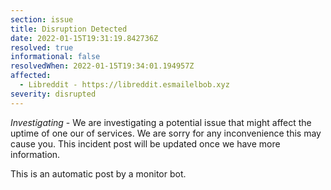 ```yaml
---
section: issue
title: Disruption Detected
date: 2022-01-15T19:31:19.842736Z
resolved: true
informational: false
resolvedWhen: 2022-01-15T19:34:01.194957Z
affected:
  - Libreddit - https://libreddit.esmailelbob.xyz
severity: disrupted
---
```

*Investigating* - We are investigating a potential issue that might affect the uptime of one our of services. We are sorry for any inconvenience this may cause you. This incident post will be updated once we have more information.

This is an automatic post by a monitor bot.
        